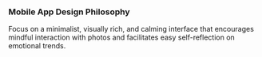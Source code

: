 ### Mobile App Design Philosophy
Focus on a minimalist, visually rich, and calming interface that encourages mindful interaction with photos and facilitates easy self-reflection on emotional trends.
